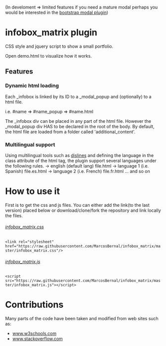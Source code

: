 (In develoment => limited features if you need a mature modal perhaps you would be interested in the [bootstrap modal plugin](https://www.w3schools.com/bootstrap/bootstrap_modal.asp]))

# infobox_matrix plugin
CSS style and jquery script to show a small portfolio.

Open demo.html to visualize how it works.

## Features

### Dynamic html loading

Each _infobox is linked by its ID to a _modal_popup and (optionally) to a html file.

i.e. #name  => #name_popup => #name.html

The _infobox div can be placed in any part of the html file. However the _modal_popup
div HAS to be declared in the root of the body. By default, the html file are loaded
from a folder called 'additional_content'.

### Multilingual support

Using multilingual tools such as [dislines](http://www.danielclemente.com/dislines/) and
defining the language in the class attribute of the html tag, the plugin support several languages
under the following rules.
-> english (default lang)    file.html
-> language 1 (i.e. Spanish) file.es.html
-> language 2 (i.e. French)  file.fr.html
... and so on


# How to use it

First is to get the css and js files. You can either add the link(to the last version) placed below or download/clone/fork the repository and link locally the files.

###### [infobox_matrix.css](https://github.com/MarcosBernal/infobox_matrix/blob/master/infobox_matrix.css)

`<link rel="stylesheet" href="https://raw.githubusercontent.com/MarcosBernal/infobox_matrix/master/infobox_matrix.css"/>`

###### [infobox_matrix.js](https://raw.githubusercontent.com/MarcosBernal/infobox_matrix/master/infobox_matrix.js)

`<script src="https://raw.githubusercontent.com/MarcosBernal/infobox_matrix/master/infobox_matrix.js"></script>`


# Contributions

Many parts of the code have been taken and modified from web sites such as:

- www.w3schools.com
- www.stackoverflow.com
